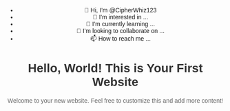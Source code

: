 - 👋 Hi, I’m @CipherWhiz123
- 👀 I’m interested in ...
- 🌱 I’m currently learning ...
- 💞️ I’m looking to collaborate on ...
- 📫 How to reach me ...

<!---
CipherWhiz123/CipherWhiz123 is a ✨ special ✨ repository because its `README.md` (this file) appears on your GitHub profile.
You can click the Preview link to take a look at your changes.
--->

<!DOCTYPE html>
<html lang="en">
<head>
    <meta charset="UTF-8">
    <meta name="viewport" content="width=device-width, initial-scale=1.0">
    <title>Your Website Title</title>
    <style>
        body {
            font-family: Arial, sans-serif;
            margin: 20px;
            padding: 20px;
            text-align: center;
        }
        h1 {
            color: #333;
        }
        p {
            color: #666;
        }
    </style>
</head>
<body>
    <h1>Hello, World! This is Your First Website</h1>
    <p>Welcome to your new website. Feel free to customize this and add more content!</p>
</body>
</html>

